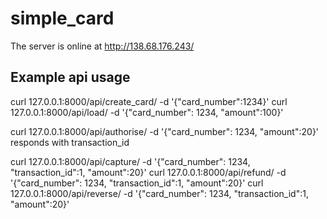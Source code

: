 # simple_card

The server is online at http://138.68.176.243/

## Example api usage
curl 127.0.0.1:8000/api/create_card/    -d '{"card_number":1234}'
curl 127.0.0.1:8000/api/load/           -d '{"card_number": 1234, "amount":100}'

curl 127.0.0.1:8000/api/authorise/      -d '{"card_number": 1234, "amount":20}'
responds with transaction_id

curl 127.0.0.1:8000/api/capture/        -d '{"card_number": 1234, "transaction_id":1, "amount":20}'
curl 127.0.0.1:8000/api/refund/         -d '{"card_number": 1234, "transaction_id":1, "amount":20}'
curl 127.0.0.1:8000/api/reverse/        -d '{"card_number": 1234, "transaction_id":1, "amount":20}'
